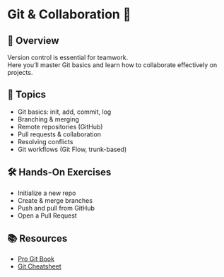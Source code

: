 # Git & Collaboration 🔗

## 📌 Overview
Version control is essential for teamwork.  
Here you’ll master Git basics and learn how to collaborate effectively on projects.  

## 🔑 Topics
- Git basics: init, add, commit, log
- Branching & merging
- Remote repositories (GitHub)
- Pull requests & collaboration
- Resolving conflicts
- Git workflows (Git Flow, trunk-based)

## 🛠️ Hands-On Exercises
- Initialize a new repo
- Create & merge branches
- Push and pull from GitHub
- Open a Pull Request

## 📚 Resources
- [Pro Git Book](https://git-scm.com/book/en/v2)
- [Git Cheatsheet](https://education.github.com/git-cheat-sheet-education.pdf)
